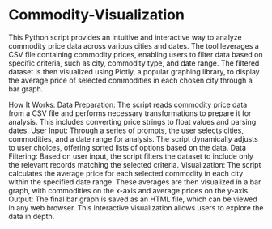 # Commodity-Visualization
This Python script provides an intuitive and interactive way to analyze commodity price data across various cities and dates.
The tool leverages a CSV file containing commodity prices, enabling users to filter data based on specific criteria, such as city, commodity type, and date range.
The filtered dataset is then visualized using Plotly, a popular graphing library, to display the average price of selected commodities in each chosen city through a bar graph.

How It Works:
Data Preparation: The script reads commodity price data from a CSV file and performs necessary transformations to prepare it for analysis. This includes converting price strings to float values and parsing dates.
User Input: Through a series of prompts, the user selects cities, commodities, and a date range for analysis. The script dynamically adjusts to user choices, offering sorted lists of options based on the data.
Data Filtering: Based on user input, the script filters the dataset to include only the relevant records matching the selected criteria.
Visualization: The script calculates the average price for each selected commodity in each city within the specified date range. These averages are then visualized in a bar graph, with commodities on the x-axis and average prices on the y-axis.
Output: The final bar graph is saved as an HTML file, which can be viewed in any web browser. This interactive visualization allows users to explore the data in depth.
